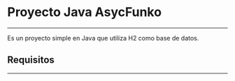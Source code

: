 # Proyecto Java AsycFunko
***
Es un proyecto simple en Java que utiliza H2 como base de datos. 
## Requisitos
***

